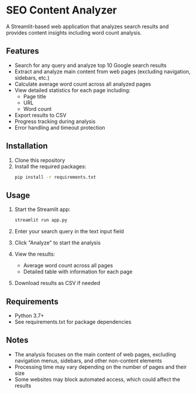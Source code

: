 # SEO Content Analyzer

A Streamlit-based web application that analyzes search results and provides content insights including word count analysis.

## Features

- Search for any query and analyze top 10 Google search results
- Extract and analyze main content from web pages (excluding navigation, sidebars, etc.)
- Calculate average word count across all analyzed pages
- View detailed statistics for each page including:
  - Page title
  - URL
  - Word count
- Export results to CSV
- Progress tracking during analysis
- Error handling and timeout protection

## Installation

1. Clone this repository
2. Install the required packages:
   ```bash
   pip install -r requirements.txt
   ```

## Usage

1. Start the Streamlit app:
   ```bash
   streamlit run app.py
   ```

2. Enter your search query in the text input field
3. Click "Analyze" to start the analysis
4. View the results:
   - Average word count across all pages
   - Detailed table with information for each page
5. Download results as CSV if needed

## Requirements

- Python 3.7+
- See requirements.txt for package dependencies

## Notes

- The analysis focuses on the main content of web pages, excluding navigation menus, sidebars, and other non-content elements
- Processing time may vary depending on the number of pages and their size
- Some websites may block automated access, which could affect the results
